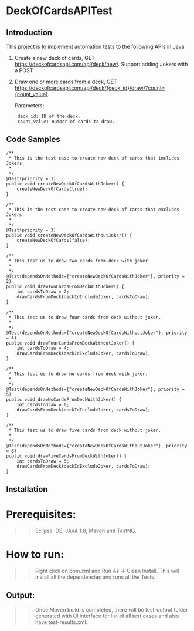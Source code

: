 # DeckOfCardsAPITest

## Introduction

This project is to implement automation tests to the following APIs in Java
1. Create a new deck of cards, GET https://deckofcardsapi.com/api/deck/new/.
Support adding Jokers with a POST
2. Draw one or more cards from a deck,
GET https://deckofcardsapi.com/api/deck/{deck_id}/draw/?count={count_value}.
 
    Parameters: 

        deck_id: ID of the deck.
        count_value: number of cards to draw.    

## Code Samples
	/**
	 * This is the test case to create new deck of cards that includes Jokers.
	 * 
	 */
 	@Test(priority = 1)
	public void createNewDeckOfCardsWithJoker() {   
		createNewDeckOfCards(true);
	}
	
	/**
	 * This is the test case to create new deck of cards that excludes Jokers.
	 * 
	 */
	@Test(priority = 3)
	public void createNewDeckOfCardsWithoutJoker() {   
		createNewDeckOfCards(false);
	}

	/**
	 * This test us to draw two cards from deck with joker.
	 * 
	 */
	@Test(dependsOnMethods={"createNewDeckOfCardsWithJoker"}, priority = 2)
	public void drawTwoCardsFromDeckWithJoker() {
		int cardsToDraw = 2;
		drawCardsFromDeck(deckIdIncludeJoker, cardsToDraw);
	}
	
	/**
	 * This test us to draw four cards from deck without joker.
	 * 
	 */
	@Test(dependsOnMethods={"createNewDeckOfCardsWithoutJoker"}, priority = 4)
	public void drawFourCardsFromDeckWithoutJoker() {
		int cardsToDraw = 4;
		drawCardsFromDeck(deckIdExcludeJoker, cardsToDraw);
	}
	
	/**
	 * This test us to draw no cards from deck with joker.
	 * 
	 */
	@Test(dependsOnMethods={"createNewDeckOfCardsWithJoker"}, priority = 5)
	public void drawNoCardsFromDeckWithJoker() {
		int cardsToDraw = 0;
		drawCardsFromDeck(deckIdIncludeJoker, cardsToDraw);
	}
	
	/**
	 * This test us to draw five cards from deck without joker.
	 * 
	 */
	@Test(dependsOnMethods={"createNewDeckOfCardsWithoutJoker"}, priority = 6)
	public void drawFiveCardsFromDeckWithJoker() {
		int cardsToDraw = 5;
		drawCardsFromDeck(deckIdExcludeJoker, cardsToDraw);
	}

## Installation

# Prerequisites:
>> Eclipse IDE, JAVA 1.8, Maven and TestNG.

# How to run:
>> Right click on pom.xml and Run As -> Clean Install. This will install all the dependencies and runs all the Tests.

## Output:
>> Once Maven build is completed, there will be test-output folder generated with UI interface for list of all test cases  and also have test-results.xml.

